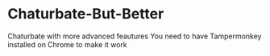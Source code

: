 # Chaturbate-But-Better
Chaturbate with more advanced feautures
You need to have Tampermonkey installed on Chrome to make it work
